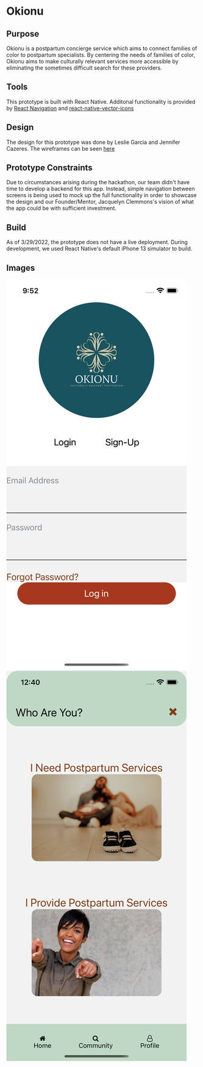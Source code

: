 # Okionu 

## Purpose
Okionu is a postpartum concierge service which aims to connect families of color to postpartum specialists. By centering the needs of families of color, Okionu aims to make culturally relevant services more accessible by eliminating the sometimes difficult search for these providers. 

## Tools 
This prototype is built with React Native. Additonal functionality is provided by [React Navigation](https://reactnavigation.org/) and [react-native-vector-icons](https://github.com/oblador/react-native-vector-icons)

## Design 
The design for this prototype was done by Leslie Garcia and Jennifer Cazeres. The wireframes can be seen [here](https://www.figma.com/file/mN6XPA0g1rxCtmAcpPy0EN/Wireframes---Okionu?node-id=0%3A1)

## Prototype Constraints
Due to circumstances arising during the hackathon, our team didn't have time to develop a backend for this app. Instead, simple navigation between screens is being used to mock up the full functionality in order to showcase the design and our Founder/Mentor, Jacquelyn Clemmons's vision of what the app could be with sufficient investment. 

## Build
As of 3/29/2022, the prototype does not have a live deployment. During development, we used React Native's default iPhone 13 simulator to build. 

## Images

![Log In Screen](./screenshots/Simulator%20Screen%20Shot%20-%20iPhone%2013%20-%202022-03-29%20at%2021.52.34.png)
![Who are you](./screenshots/simulator_screenshot_DDEC084A-C99B-495E-8700-953261AD363E.png)

